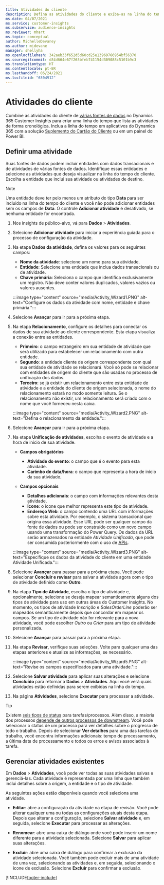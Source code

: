 ```yaml
---
title: Atividades do cliente
description: Defina as atividades do cliente e exiba-as na linha do tempo do cliente.
ms.date: 04/07/2021
ms.service: customer-insights
ms.subservice: audience-insights
ms.reviewer: mhart
ms.topic: conceptual
author: MichelleDevaney
ms.author: midevane
manager: shellyha
ms.openlocfilehash: 342aeb33f652d5d60cd25e13969766954bf56370
ms.sourcegitcommit: d84d664e67f263bfeb741154d309088c5101b9c3
ms.translationtype: HT
ms.contentlocale: pt-BR
ms.lasthandoff: 06/24/2021
ms.locfileid: "6304912"
---
```

# <a name="customer-activities"></a>Atividades do cliente

Combine as atividades do cliente de [várias fontes de dados](data-sources.md) no Dynamics 365 Customer Insights para criar uma linha do tempo que lista as atividades de forma cronológica. Inclua a linha do tempo em aplicativos do Dynamics 365 com a solução [Suplemento do Cartão do Cliente](customer-card-add-in.md) ou em um painel do Power BI.

## <a name="define-an-activity"></a>Definir uma atividade

Suas fontes de dados podem incluir entidades com dados transacionais e de atividades de várias fontes de dados. Identifique essas entidades e selecione as atividades que deseja visualizar na linha do tempo do cliente. Escolha a entidade que inclui sua atividade ou atividades de destino.

> [!NOTE]
> Uma entidade deve ter pelo menos um atributo do tipo **Data** para ser incluído na linha do tempo do cliente e você não pode adicionar entidades sem os campos de **Data**. O controle **Adicionar atividade** é desativado, se nenhuma entidade for encontrada.

1. Nos insights de público-alvo, vá para **Dados** > **Atividades**.

1. Selecione **Adicionar atividade** para iniciar a experiência guiada para o processo de configuração da atividade.

1. Na etapa **Dados da atividade**, defina os valores para os seguintes campos:

   - **Nome da atividade**: selecione um nome para sua atividade.
   - **Entidade**: Selecione uma entidade que inclua dados transacionais ou de atividade.
   - **Chave primária**: Seleciona o campo que identifica exclusivamente um registro. Não deve conter valores duplicados, valores vazios ou valores ausentes.

   :::image type="content" source="media/Activity_Wizard1.PNG" alt-text="Configure os dados da atividade com nome, entidade e chave primária.":::

1. Selecione **Avançar** para ir para a próxima etapa.

1. Na etapa **Relacionamento**, configure os detalhes para conectar os dados de sua atividade ao cliente correspondente. Esta etapa visualiza a conexão entre as entidades.  

   - **Primeiro**: o campo estrangeiro em sua entidade de atividade que será utilizado para estabelecer um relacionamento com outra entidade.
   - **Segundo**: a entidade cliente de origem correspondente com qual sua entidade de atividade se relacionará. Você só pode se relacionar com entidades de origem do cliente que são usadas no processo de unificação dos dados.
   - **Terceiro**: se já existir um relacionamento entre esta entidade de atividade e a entidade do cliente de origem selecionada, o nome do relacionamento estará no modo somente leitura. Se o relacionamento não existir, um relacionamento será criado com o nome que você forneceu nesta caixa.

   :::image type="content" source="media/Activity_Wizard2.PNG" alt-text="Defina o relacionamento da entidade.":::

1. Selecione **Avançar** para ir para a próxima etapa. 

1. Na etapa **Unificação de atividades**, escolha o evento de atividade e a hora de início de sua atividade. 
   - **Campos obrigatórios**
      - **Atividade do evento**: o campo que é o evento para esta atividade.
      - **Carimbo de data/hora**: o campo que representa a hora de início da sua atividade.

   - **Campos opcionais**
      - **Detalhes adicionais**: o campo com informações relevantes desta atividade.
      - **Ícone**: o ícone que melhor representa este tipo de atividade.
      - **Endereço Web**: o campo contendo uma URL com informações sobre esta atividade. Por exemplo, o sistema transacional que origina essa atividade. Esse URL pode ser qualquer campo da fonte de dados ou pode ser construído como um novo campo usando uma transformação do Power Query. Os dados da URL serão armazenados na entidade *Atividade Unificada*, que pode ser consumida posteriormente com o uso de [APIs](apis.md).
   
   :::image type="content" source="media/Activity_Wizard3.PNG" alt-text="Especifique os dados da atividade do cliente em uma entidade Atividade Unificada.":::

1. Selecione **Avançar** para passar para a próxima etapa. Você pode selecionar **Concluir e revisar** para salvar a atividade agora com o tipo de atividade definido como **Outro**. 

1. Na etapa **Tipo de Atividade**, escolha o tipo de atividade e, opcionalmente, selecione se deseja mapear semanticamente alguns dos tipos de atividade para uso em outras áreas do Customer Insights. No momento, os tipos de atividade *Inscrição* e *SalesOrderLine* poderão ser mapeados semanticamente depois que concordar em mapear os campos. Se um tipo de atividade não for relevante para a nova atividade, você pode escolher *Outro* ou *Criar* para um tipo de atividade personalizada.

1. Selecione **Avançar** para passar para a próxima etapa. 

1. Na etapa **Revisar**, verifique suas seleções. Volte para qualquer uma das etapas anteriores e atualize as informações, se necessário.

   :::image type="content" source="media/Activity_Wizard5.PNG" alt-text="Revise os campos especificados para uma atividade.":::
   
1. Selecione **Salvar atividade** para aplicar suas alterações e selecione **Concluído** para retornar a **Dados** > **Atividades**. Aqui você verá quais atividades estão definidas para serem exibidas na linha do tempo. 

1. Na página **Atividades**, selecione **Executar** para processar a atividade. 

> [!TIP]
> Existem [seis tipos de status](system.md#status-types) para tarefas/processos. Além disso, a maioria dos processos [depende de outros processos de downstream](system.md#refresh-policies). Você pode selecionar o status de um processo para ver detalhes sobre o progresso de todo o trabalho. Depois de selecionar **Ver detalhes** para uma das tarefas do trabalho, você encontra informações adicionais: tempo de processamento, a última data de processamento e todos os erros e avisos associados à tarefa.


## <a name="manage-existing-activities"></a>Gerenciar atividades existentes

Em **Dados** > **Atividades**, você pode ver todas as suas atividades salvas e gerenciá-las. Cada atividade é representada por uma linha que também inclui detalhes sobre a origem, a entidade e o tipo de atividade.

As seguintes ações estão disponíveis quando você seleciona uma atividade. 

- **Editar**: abre a configuração da atividade na etapa de revisão. Você pode alterar qualquer uma ou todas as configurações atuais desta etapa. Depois que alterar a configuração, selecione **Salvar atividade** e, em seguida, selecione **Executar** para processar as alterações.

- **Renomear**: abre uma caixa de diálogo onde você pode inserir um nome diferente para a atividade selecionada. Selecione **Salvar** para aplicar suas alterações.

- **Excluir**: abre uma caixa de diálogo para confirmar a exclusão da atividade selecionada. Você também pode excluir mais de uma atividade de uma vez, selecionando as atividades e, em seguida, selecionando o ícone de exclusão. Selecione **Excluir** para confirmar a exclusão.

[!INCLUDE[footer-include](../includes/footer-banner.md)]

